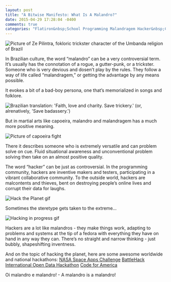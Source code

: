 ```yaml
---
layout: post
title: "A Bitwise Manifesto: What Is A Malandro?"
date: 2015-04-29 17:28:04 -0400
comments: true
categories: "Flatiron&nbsp;School Programming Malandragem Hacker&nbsp;Culture"
---
```


![Picture of Ze Pilintra, fokloric trickster character of the Umbanda religion of Brazil](http://umbandaeucurto.com/wp-content/uploads/2013/08/Jorge_07_Ze_Pilintra_umbandaeucurto-610x259.jpg)

In Brazilian culture, the word “malandro” can be a very controversial term. It’s usually has the connotation of a rogue, a gutter-punk, or a trickster. Someone who is very devious and dosen’t play by the rules. They follow a way of life called “malandragem,” or getting the advantage by any means possible. 

It evokes a bit of a bad-boy persona, one that’s memorialized in songs and folklore.
 
![Brazilian translation: 'Faith, love and charity. Save trickery.' (or, alrenatively, 'Save badassery.')](http://1.bp.blogspot.com/-rssJ7W8AOjs/UceTG6hv8bI/AAAAAAAAA8Q/z-LvVFOnUFY/s1600/malandragem.png "Ze Pilintra, the folkloric trickster of Brazilian culture.")

But in martial arts like capoeira, malandro and malandragem has a much more positive meaning. 

![Picture of capoeira fight](http://www.thisbusinessofdanceandmusic.com/images/kick.jpg)

There it describes someone who is extremely versatile and can problem solve on cue. Fluid situational awareness and unconventional problem solving then take on an almost positive quality.


The word “hacker” can be just as controversial. In the programming community, hackers are inventive makers and testers, participating in a vibrant collaborative community. To the outside world, hackers are malcontents and thieves, bent on destroying people’s online lives and corrupt their data for laughs.

![Hack the Planet gif](http://media.giphy.com/media/FnGJfc18tDDHy/giphy.gif)

Sometimes the steretype gets taken to the extreme…

![Hacking in progress gif](http://i.imgur.com/b8jN6tv.gif)

Hackers are a lot like malandros - they make things work, adapting to problems and systems at the tip of a fedora with everything they have on hand in any way they can. There’s no straight and narrow thinking - just bubbly, shapeshifting inventness.

And on the topic of hacking the planet, here are some awesome worldwide and national hackathons:
[NASA Space Apps Challenge](https://2015.spaceappschallenge.org/)
[BattleHack](https://2015.battlehack.org/)
[International Open Data Hackathon](http://opendataday.org/)
[Code for America](https://www.codeforamerica.org/)


Oi malandro e malandro! - A malandro is a malandro!
